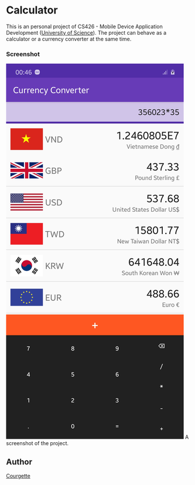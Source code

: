 # Calculator
This is an personal project of CS426 - Mobile Device Application Development ([University of Science](https://www.hcmus.edu.vn/)).
The project can behave as a calculator or a currency converter at the same time. 
### Screenshot
![Screenshot of the project](/screenshot-currencyConverter.jpg)
A screenshot of the project.
## Author
[Courgette](https://github.com/bing0i)

